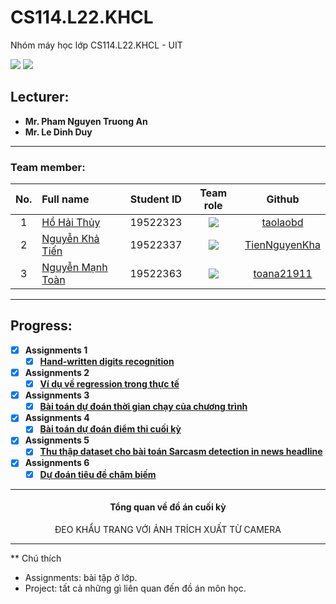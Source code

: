 # CS114.L22.KHCL
Nhóm máy học lớp CS114.L22.KHCL - UIT


![](https://img.shields.io/badge/Status-working-brightgreen) [![](https://img.shields.io/badge/Contributors-3-brightgreen)](https://github.com/TienNguyenKha/CS112.L23.KHCL---Analysis-and-Design-of-Algorithms/graphs/contributors)
## Lecturer:
- **Mr. Pham Nguyen Truong An**   
- **Mr. Le Dinh Duy**
---

### Team member:
|No.| Full name         |Student ID       |Team role      |Github|
|:-:|:------------------|:---------:|:--------:|:-----------:|
| 1	|[Hồ Hải Thủy](https://www.facebook.com/suzu2k1)	| 19522323	| ![](https://img.shields.io/badge/-Leader-yellow) |[taolaobd](https://github.com/taolaobd)|
| 2	|[Nguyễn Khả Tiến](https://www.facebook.com/tiennguyenbangde)	| 19522337	| ![](https://img.shields.io/badge/-Member-yellow)  |[TienNguyenKha](https://github.com/TienNguyenKha)|
| 3	|[Nguyễn Mạnh Toàn](https://www.facebook.com/acma.thosan.1)	  | 19522363	| ![](https://img.shields.io/badge/-Member-yellow)  |[toana21911](https://github.com/toana21911)|
---

## Progress:
- [x] **Assignments 1** 
   - [x] **[Hand-written digits recognition](https://colab.research.google.com/drive/1FVLXntsHloHOy0QunJqxlMtXVTeGtkxz?usp=sharing)**
- [x] **Assignments 2** 
  - [x] **[Ví dụ về regression trong thực tế](https://github.com/taolaobd/CS114.L22.KHCL/blob/main/Assignments/Week%208/README.md)**
- [x] **Assignments 3** 
  - [x] **[Bài toán dự đoán thời gian chạy của chương trình](https://colab.research.google.com/drive/1TBAq5vfZr_Coj6Fr4y6NYGnrV1U6q3Go?usp=sharing)**
- [x] **Assignments 4** 
  - [x] **[Bài toán dự đoán điểm thi cuối kỳ](https://colab.research.google.com/drive/13P23lUVUBQuxyD6SywzYIZhVNmS7Jjl-?usp=sharing&authuser=1#scrollTo=hjatFTCxFege)**
- [x] **Assignments 5** 
  - [x] **[Thu thập dataset cho bài toán Sarcasm detection in news headline](https://colab.research.google.com/drive/1C5GBK1zorDS-9RSG7vLA5NMIJLrN5eHk?usp=sharing)**
- [x] **Assignments 6** 
  - [x] **[Dự đoán tiêu đề châm biếm](https://colab.research.google.com/drive/1zPesMhnGlEITGElioaj5pqfVAMIGnIBw?usp=sharing)**
---
<h4 style="text-align: center;">Tổng quan về đồ án cuối kỳ</h4>
<p style="text-align: center;">ĐEO KHẨU TRANG VỚI ẢNH TRÍCH XUẤT TỪ CAMERA</p>

---
** Chú thích
- Assignments: bài tập ở lớp.
- Project: tất cả những gì liên quan đến đồ án môn học.




